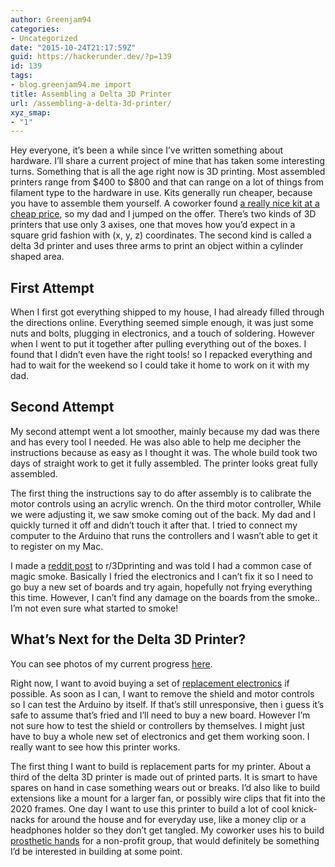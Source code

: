 ```yaml
---
author: Greenjam94
categories:
- Uncategorized
date: "2015-10-24T21:17:59Z"
guid: https://hackerunder.dev/?p=139
id: 139
tags:
- blog.greenjam94.me import
title: Assembling a Delta 3D Printer
url: /assembling-a-delta-3d-printer/
xyz_smap:
- "1"
---
```


Hey everyone, it’s been a while since I’ve written something about hardware. I’ll share a current project of mine that has taken some interesting turns. Something that is all the age right now is 3D printing. Most assembled printers range from $400 to $800 and that can range on a lot of things from filament type to the hardware in use. Kits generally run cheaper, because you have to assemble them yourself. A coworker found [a really nice kit at a cheap price](http://folgertech.com/collections/3d-printer-full-kits/products/folger-tech-kossel-2020-full-3d-printer-kit), so my dad and I jumped on the offer. There’s two kinds of 3D printers that use only 3 axises, one that moves how you’d expect in a square grid fashion with (x, y, z) coordinates. The second kind is called a delta 3d printer and uses three arms to print an object within a cylinder shaped area.

## First Attempt

When I first got everything shipped to my house, I had already filled through the directions online. Everything seemed simple enough, it was just some nuts and bolts, plugging in electronics, and a touch of soldering. However when I went to put it together after pulling everything out of the boxes. I found that I didn’t even have the right tools! so I repacked everything and had to wait for the weekend so I could take it home to work on it with my dad.

## Second Attempt

My second attempt went a lot smoother, mainly because my dad was there and has every tool I needed. He was also able to help me decipher the instructions because as easy as I thought it was. The whole build took two days of straight work to get it fully assembled. The printer looks great fully assembled.

The first thing the instructions say to do after assembly is to calibrate the motor controls using an acrylic wrench. On the third motor controller, While we were adjusting it, we saw smoke coming out of the back. My dad and I quickly turned it off and didn’t touch it after that. I tried to connect my computer to the Arduino that runs the controllers and I wasn’t able to get it to register on my Mac.

I made a [reddit post](https://www.reddit.com/r/3Dprinting/comments/3mttue/need_help_with_folger_kossel_2020_build/) to r/3Dprinting and was told I had a common case of magic smoke. Basically I fried the electronics and I can’t fix it so I need to go buy a new set of boards and try again, hopefully not frying everything this time. However, I can’t find any damage on the boards from the smoke.. I’m not even sure what started to smoke!

## What’s Next for the Delta 3D Printer?

You can see photos of my current progress [here](https://drive.google.com/open?id=0B-8f8pBGcJiHM3p4Z1A0X0VFejA).

Right now, I want to avoid buying a set of [replacement electronics](http://www.aliexpress.com/item/Free-shipping-Mega-2560-R3-1pcs-RAMPS-1-4-Controller-5pcs-A4988-Stepper-Driver-Module-USB/32232368294.html?spm=2114.01020208.3.13.2wUpaH&ws_ab_test=201556_6,201527_3_71_72_73_74_75,201409_5) if possible. As soon as I can, I want to remove the shield and motor controls so I can test the Arduino by itself. If that’s still unresponsive, then i guess it’s safe to assume that’s fried and I’ll need to buy a new board. However I’m not sure how to test the shield or controllers by themselves. I might just have to buy a whole new set of electronics and get them working soon. I really want to see how this printer works.

The first thing I want to build is replacement parts for my printer. About a third of the delta 3D printer is made out of printed parts. It is smart to have spares on hand in case something wears out or breaks. I’d also like to build extensions like a mount for a larger fan, or possibly wire clips that fit into the 2020 frames. One day I want to use this printer to build a lot of cool knick-nacks for around the house and for everyday use, like a money clip or a headphones holder so they don’t get tangled. My coworker uses his to build [prosthetic hands](http://enablingthefuture.org/upper-limb-prosthetics/the-raptor-hand/) for a non-profit group, that would definitely be something I’d be interested in building at some point.